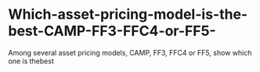 # Which-asset-pricing-model-is-the-best-CAMP-FF3-FFC4-or-FF5-
Among several asset pricing models, CAMP, FF3, FFC4 or FF5, show which one is thebest
